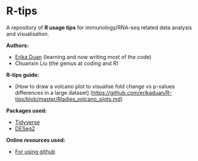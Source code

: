 # R-tips
A repository of **R usage tips** for immunology/RNA-seq related data analysis and visualisation.

**Authors:** 

* [Erika Duan](https://scholar.google.com.au/citations?user=fBMQu8wAAAAJ&hl=en) (learning and now writing most of the code)
* Chuanxin Liu (the genius at coding and R)

**R-tips guide:**  
* [How to draw a volcano plot to visualise fold change vs p-values differences in a large dataset] (https://github.com/erikaduan/R-tips/blob/master/Rladies_volcano_plots.md)

 
**Packages used:**

* [Tidyverse](https://www.tidyverse.org/packages/)
* [DESeq2](https://bioconductor.org/packages/release/bioc/html/DESeq2.html)

**Online resources used:** 

* [For using github](https://jennybc.github.io/2014-05-12-ubc/ubc-r/session03_git.html)
